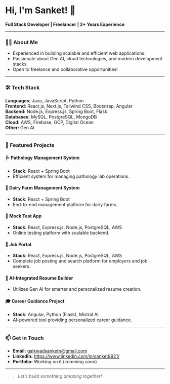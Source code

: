 # Hi, I'm Sanket! 👋

**Full Stack Developer | Freelancer | 2+ Years Experience**

---

### 👨‍💻 About Me

- Experienced in building scalable and efficient web applications.
- Passionate about Gen AI, cloud technologies, and modern development stacks.
- Open to freelance and collaborative opportunities!

---

### 🛠️ Tech Stack

**Languages:** Java, JavaScript, Python  
**Frontend:** React.js, Next.js, Tailwind CSS, Bootstrap, Angular  
**Backend:** Node.js, Express.js, Spring Boot, Flask  
**Databases:** MySQL, PostgreSQL, MongoDB  
**Cloud:** AWS, Firebase, GCP, Digital Ocean  
**Other:** Gen AI

---

### 🚀 Featured Projects

#### 🩺 Pathology Management System
- **Stack:** React + Spring Boot
- Efficient system for managing pathology lab operations.

#### 🐄 Dairy Farm Management System
- **Stack:** React + Spring Boot
- End-to-end management platform for dairy farms.

#### 📝 Mock Test App
- **Stack:** React, Express.js, Node.js, PostgreSQL, AWS
- Online testing platform with scalable backend.

#### 💼 Job Portal
- **Stack:** React, Express.js, Node.js, PostgreSQL, AWS
- Complete job posting and search platform for employers and job seekers.

#### 🤖 AI-Integrated Resume Builder
- Utilizes Gen AI for smarter and personalized resume creation.

#### 🎓 Career Guidance Project
- **Stack:** Angular, Python (Flask), Mistral AI
- AI-powered tool providing personalized career guidance.

---

### 📫 Get in Touch

- **Email:** gaikwadsanketn@gmail.com
- **LinkedIn:** https://www.linkedin.com/in/sanket9921/
- **Portfolio:** Working on it (comming soon)

---

> *Let’s build something amazing together!*
